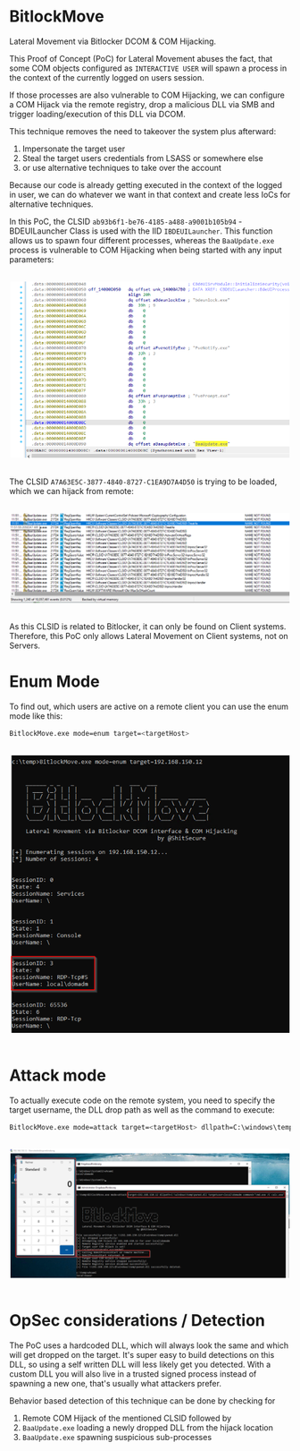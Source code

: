 # BitlockMove

Lateral Movement via Bitlocker DCOM & COM Hijacking.

This Proof of Concept (PoC) for Lateral Movement abuses the fact, that some COM objects configured as `INTERACTIVE USER` will spawn a process in the context of the currently logged on users session.

If those processes are also vulnerable to COM Hijacking, we can configure a COM Hijack via the remote registry, drop a malicious DLL via SMB and trigger loading/execution of this DLL via DCOM.

This technique removes the need to takeover the system plus afterward:
1) Impersonate the target user
2) Steal the target users credentials from LSASS or somewhere else
3) or use alternative techniques to take over the account

Because our code is already getting executed in the context of the logged in user, we can do whatever we want in that context and create less IoCs for alternative techniques.

In this PoC, the CLSID `ab93b6f1-be76-4185-a488-a9001b105b94` - BDEUILauncher Class is used with the IID `IBDEUILauncher`. This function allows us to spawn four different processes, whereas the `BaaUpdate.exe` process is vulnerable to COM Hijacking when being started with any input parameters:

<br>
<div align="center">
    <img src="https://github.com/rtecCyberSec/BitlockMove/blob/main/images/BaaUpdate.png?raw=true" width="500">
</div>
<br>


The CLSID `A7A63E5C-3877-4840-8727-C1EA9D7A4D50` is trying to be loaded, which we can hijack from remote:

<br>
<div align="center">
    <img src="https://github.com/rtecCyberSec/BitlockMove/blob/main/images/BAAClsid.png?raw=true" width="500">
</div>
<br>

As this CLSID is related to Bitlocker, it can only be found on Client systems. Therefore, this PoC only allows Lateral Movement on Client systems, not on Servers.

# Enum Mode

To find out, which users are active on a remote client you can use the enum mode like this:

```bash
BitlockMove.exe mode=enum target=<targetHost>
```

<br>
<div align="center">
    <img src="https://github.com/rtecCyberSec/BitlockMove/blob/main/images/BitlockMoveEnum.png?raw=true" width="500">
</div>
<br>

# Attack mode

To actually execute code on the remote system, you need to specify the target username, the DLL drop path as well as the command to execute:

```bash
BitlockMove.exe mode=attack target=<targetHost> dllpath=C:\windows\temp\pwned.dll targetuser=local\domadm command="cmd.exe /C calc.exe"
```

<br>
<div align="center">
    <img src="https://github.com/rtecCyberSec/BitlockMove/blob/main/images/BitlockMovePoC.png?raw=true" width="500">
</div>
<br>

# OpSec considerations / Detection

The PoC uses a hardcoded DLL, which will always look the same and which will get dropped on the target. It's super easy to build detections on this DLL, so using a self written DLL will less likely get you detected.
With a custom DLL you will also live in a trusted signed process instead of spawning a new one, that's usually what attackers prefer.

Behavior based detection of this technique can be done by checking for
1) Remote COM Hijack of the mentioned CLSID followed by
2) `BaaUpdate.exe` loading a newly dropped DLL from the hijack location
3) `BaaUpdate.exe` spawning suspicious sub-processes

